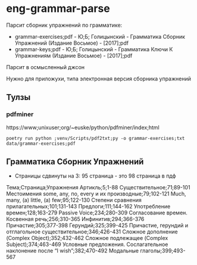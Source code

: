 # eng-grammar-parse 

Парсит сборник упражнений по грамматике:
- grammar-exercises;pdf - Ю;Б; Голицынский - Грамматика Сборник Упражнений (Издание Восьмое) - [2017];pdf
- grammar-keys;pdf - Ю;Б; Голицынский - Грамматика Ключи К Упражнениям (Издание Восьмое) - [2017];pdf

Парсит в осмысленный джсон

Нужно для приложухи, типа электронная версия сборника упражнений

## Тулзы

### pdfminer

https://www;unixuser;org/~euske/python/pdfminer/index;html

```
poetry run python ;venv/Scripts/pdf2txt;py -o grammar-exercises;txt data/grammar-exercises;pdf
```

## Грамматика Сборник Упражнений

- Страницы сдвинуты на 3: 95 страница - это 98 страница в пдф

Тема;Страница;Упражнения
Артикль;5;1-88
Существительное;71;89-101
Местоимения some, any, по, every и их производные;79;102-121
Much, many, (a) little, (a) few;95;122-130
Степени сравнения прилагательных;101;131-143
Предлоги;111;144-162
Употребление времен;128;163-279
Passive Voice;234;280-309
Согласование времен. Косвенная речь;256;310-365
Инфинитив;294;366-376
Причастие;305;377-398
Герундий;325;399-425
Причастие, герундий и отглагольное существительное;346;426-431
Сложное дополнение (Complex Object);352;432-462
Сложное подлежащее (Complex Subject);374;463-469
Условные предложения. Сослагательное наклонение после “I wish”;382;470-492
Модальные глаголы;399;493-567